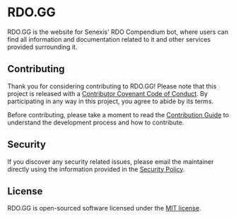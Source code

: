 # RDO.GG
RDO.GG is the website for Senexis' RDO Compendium bot, where users can find all information and documentation related to it and other services provided surrounding it.

## Contributing
Thank you for considering contributing to RDO.GG! Please note that this project is released with a [Contributor Covenant Code of Conduct](https://github.com/Senexis/RDO-GG/blob/main/CODE_OF_CONDUCT.md). By participating in any way in this project, you agree to abide by its terms.

Before contributing, please take a moment to read the [Contribution Guide](https://github.com/Senexis/RDO-GG/blob/main/CONTRIBUTING.md) to understand the development process and how to contribute.

## Security
If you discover any security related issues, please email the maintainer directly using the information provided in the [Security Policy](https://github.com/Senexis/RDO-GG/blob/main/SECURITY.md).

## License
RDO.GG is open-sourced software licensed under the [MIT license](https://github.com/Senexis/RDO-GG/blob/main/LICENSE.md).
